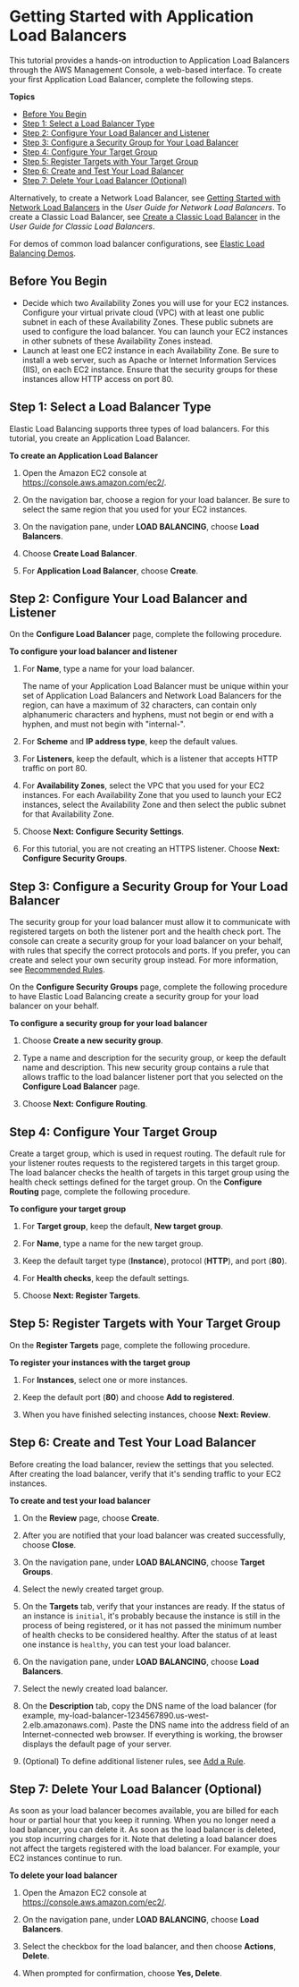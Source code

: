 # Getting Started with Application Load Balancers<a name="application-load-balancer-getting-started"></a>

This tutorial provides a hands\-on introduction to Application Load Balancers through the AWS Management Console, a web\-based interface\. To create your first Application Load Balancer, complete the following steps\.

**Topics**
+ [Before You Begin](#prerequisites)
+ [Step 1: Select a Load Balancer Type](#select-load-balancer-type)
+ [Step 2: Configure Your Load Balancer and Listener](#configure-load-balancer-listener)
+ [Step 3: Configure a Security Group for Your Load Balancer](#configure-security-groups)
+ [Step 4: Configure Your Target Group](#configure-target-group)
+ [Step 5: Register Targets with Your Target Group](#add-targets)
+ [Step 6: Create and Test Your Load Balancer](#test-load-balancer)
+ [Step 7: Delete Your Load Balancer \(Optional\)](#delete-load-balancer)

Alternatively, to create a Network Load Balancer, see [Getting Started with Network Load Balancers](https://docs.aws.amazon.com/elasticloadbalancing/latest/network/network-load-balancer-getting-started.html) in the *User Guide for Network Load Balancers*\. To create a Classic Load Balancer, see [Create a Classic Load Balancer](https://docs.aws.amazon.com/elasticloadbalancing/latest/classic/elb-getting-started.html) in the *User Guide for Classic Load Balancers*\.

For demos of common load balancer configurations, see [Elastic Load Balancing Demos](https://exampleloadbalancer.com/)\.

## Before You Begin<a name="prerequisites"></a>
+ Decide which two Availability Zones you will use for your EC2 instances\. Configure your virtual private cloud \(VPC\) with at least one public subnet in each of these Availability Zones\. These public subnets are used to configure the load balancer\. You can launch your EC2 instances in other subnets of these Availability Zones instead\.
+ Launch at least one EC2 instance in each Availability Zone\. Be sure to install a web server, such as Apache or Internet Information Services \(IIS\), on each EC2 instance\. Ensure that the security groups for these instances allow HTTP access on port 80\.

## Step 1: Select a Load Balancer Type<a name="select-load-balancer-type"></a>

Elastic Load Balancing supports three types of load balancers\. For this tutorial, you create an Application Load Balancer\.

**To create an Application Load Balancer**

1. Open the Amazon EC2 console at [https://console\.aws\.amazon\.com/ec2/](https://console.aws.amazon.com/ec2/)\.

1. On the navigation bar, choose a region for your load balancer\. Be sure to select the same region that you used for your EC2 instances\.

1. On the navigation pane, under **LOAD BALANCING**, choose **Load Balancers**\.

1. Choose **Create Load Balancer**\.

1. For **Application Load Balancer**, choose **Create**\.

## Step 2: Configure Your Load Balancer and Listener<a name="configure-load-balancer-listener"></a>

On the **Configure Load Balancer** page, complete the following procedure\.

**To configure your load balancer and listener**

1. For **Name**, type a name for your load balancer\.

   The name of your Application Load Balancer must be unique within your set of Application Load Balancers and Network Load Balancers for the region, can have a maximum of 32 characters, can contain only alphanumeric characters and hyphens, must not begin or end with a hyphen, and must not begin with "internal\-"\.

1. For **Scheme** and **IP address type**, keep the default values\.

1. For **Listeners**, keep the default, which is a listener that accepts HTTP traffic on port 80\.

1. For **Availability Zones**, select the VPC that you used for your EC2 instances\. For each Availability Zone that you used to launch your EC2 instances, select the Availability Zone and then select the public subnet for that Availability Zone\.

1. Choose **Next: Configure Security Settings**\.

1. For this tutorial, you are not creating an HTTPS listener\. Choose **Next: Configure Security Groups**\.

## Step 3: Configure a Security Group for Your Load Balancer<a name="configure-security-groups"></a>

The security group for your load balancer must allow it to communicate with registered targets on both the listener port and the health check port\. The console can create a security group for your load balancer on your behalf, with rules that specify the correct protocols and ports\. If you prefer, you can create and select your own security group instead\. For more information, see [Recommended Rules](load-balancer-update-security-groups.md#security-group-recommended-rules)\.

On the **Configure Security Groups** page, complete the following procedure to have Elastic Load Balancing create a security group for your load balancer on your behalf\.

**To configure a security group for your load balancer**

1. Choose **Create a new security group**\.

1. Type a name and description for the security group, or keep the default name and description\. This new security group contains a rule that allows traffic to the load balancer listener port that you selected on the **Configure Load Balancer** page\.

1. Choose **Next: Configure Routing**\.

## Step 4: Configure Your Target Group<a name="configure-target-group"></a>

Create a target group, which is used in request routing\. The default rule for your listener routes requests to the registered targets in this target group\. The load balancer checks the health of targets in this target group using the health check settings defined for the target group\. On the **Configure Routing** page, complete the following procedure\.

**To configure your target group**

1. For **Target group**, keep the default, **New target group**\.

1. For **Name**, type a name for the new target group\.

1. Keep the default target type \(**Instance**\), protocol \(**HTTP**\), and port \(**80**\)\.

1. For **Health checks**, keep the default settings\.

1. Choose **Next: Register Targets**\.

## Step 5: Register Targets with Your Target Group<a name="add-targets"></a>

On the **Register Targets** page, complete the following procedure\.

**To register your instances with the target group**

1. For **Instances**, select one or more instances\.

1. Keep the default port \(**80**\) and choose **Add to registered**\.

1. When you have finished selecting instances, choose **Next: Review**\.

## Step 6: Create and Test Your Load Balancer<a name="test-load-balancer"></a>

Before creating the load balancer, review the settings that you selected\. After creating the load balancer, verify that it's sending traffic to your EC2 instances\.

**To create and test your load balancer**

1. On the **Review** page, choose **Create**\.

1. After you are notified that your load balancer was created successfully, choose **Close**\.

1. On the navigation pane, under **LOAD BALANCING**, choose **Target Groups**\.

1. Select the newly created target group\.

1. On the **Targets** tab, verify that your instances are ready\. If the status of an instance is `initial`, it's probably because the instance is still in the process of being registered, or it has not passed the minimum number of health checks to be considered healthy\. After the status of at least one instance is `healthy`, you can test your load balancer\.

1. On the navigation pane, under **LOAD BALANCING**, choose **Load Balancers**\.

1. Select the newly created load balancer\.

1. On the **Description** tab, copy the DNS name of the load balancer \(for example, my\-load\-balancer\-1234567890\.us\-west\-2\.elb\.amazonaws\.com\)\. Paste the DNS name into the address field of an Internet\-connected web browser\. If everything is working, the browser displays the default page of your server\.

1. \(Optional\) To define additional listener rules, see [Add a Rule](listener-update-rules.md#add-rule)\.

## Step 7: Delete Your Load Balancer \(Optional\)<a name="delete-load-balancer"></a>

As soon as your load balancer becomes available, you are billed for each hour or partial hour that you keep it running\. When you no longer need a load balancer, you can delete it\. As soon as the load balancer is deleted, you stop incurring charges for it\. Note that deleting a load balancer does not affect the targets registered with the load balancer\. For example, your EC2 instances continue to run\.

**To delete your load balancer**

1. Open the Amazon EC2 console at [https://console\.aws\.amazon\.com/ec2/](https://console.aws.amazon.com/ec2/)\.

1. On the navigation pane, under **LOAD BALANCING**, choose **Load Balancers**\.

1. Select the checkbox for the load balancer, and then choose **Actions**, **Delete**\.

1. When prompted for confirmation, choose **Yes, Delete**\.